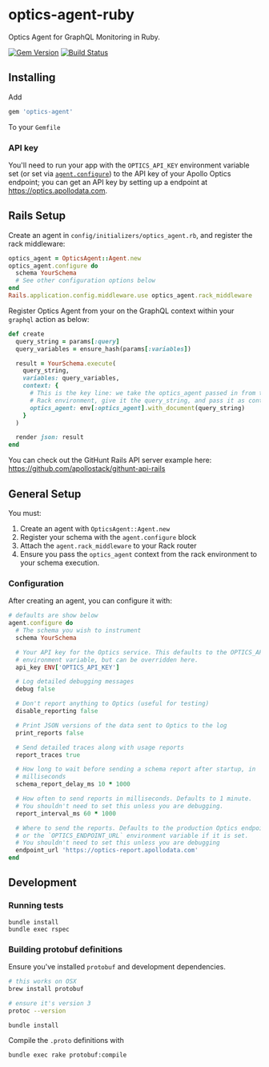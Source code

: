 # optics-agent-ruby
Optics Agent for GraphQL Monitoring in Ruby.

[![Gem Version](https://badge.fury.io/rb/optics-agent.svg)](https://badge.fury.io/rb/optics-agent) [![Build Status](https://travis-ci.org/apollostack/optics-agent-ruby.svg?branch=master)](https://travis-ci.org/apollostack/optics-agent-ruby)


## Installing

Add

```ruby
gem 'optics-agent'
```

To your `Gemfile`

### API key

You'll need to run your app with the `OPTICS_API_KEY` environment variable set (or set via [`agent.configure`](#configuration)) to the API key of your Apollo Optics endpoint; you can get an API key by setting up a endpoint at https://optics.apollodata.com.

## Rails Setup

Create an agent in `config/initializers/optics_agent.rb`, and register the rack middleware:
```ruby
optics_agent = OpticsAgent::Agent.new
optics_agent.configure do
  schema YourSchema
  # See other configuration options below
end
Rails.application.config.middleware.use optics_agent.rack_middleware
```

Register Optics Agent from your on the GraphQL context within your `graphql` action as below:
```ruby
def create
  query_string = params[:query]
  query_variables = ensure_hash(params[:variables])

  result = YourSchema.execute(
    query_string,
    variables: query_variables,
    context: {
      # This is the key line: we take the optics_agent passed in from the
      # Rack environment, give it the query_string, and pass it as context
      optics_agent: env[:optics_agent].with_document(query_string)
    }
  )

  render json: result
end
```

You can check out the GitHunt Rails API server example here: https://github.com/apollostack/githunt-api-rails

## General Setup

You must:

1. Create an agent with `OpticsAgent::Agent.new`
2. Register your schema with the `agent.configure` block
3. Attach the `agent.rack_middleware` to your Rack router
4. Ensure you pass the `optics_agent` context from the rack environment to your schema execution.

### Configuration

After creating an agent, you can configure it with:

```rb
# defaults are show below
agent.configure do
  # The schema you wish to instrument
  schema YourSchema

  # Your API key for the Optics service. This defaults to the OPTICS_API_KEY
  # environment variable, but can be overridden here.
  api_key ENV['OPTICS_API_KEY']

  # Log detailed debugging messages
  debug false

  # Don't report anything to Optics (useful for testing)
  disable_reporting false

  # Print JSON versions of the data sent to Optics to the log
  print_reports false

  # Send detailed traces along with usage reports
  report_traces true

  # How long to wait before sending a schema report after startup, in
  # milliseconds
  schema_report_delay_ms 10 * 1000

  # How often to send reports in milliseconds. Defaults to 1 minute.
  # You shouldn't need to set this unless you are debugging.
  report_interval_ms 60 * 1000

  # Where to send the reports. Defaults to the production Optics endpoint,
  # or the `OPTICS_ENDPOINT_URL` environment variable if it is set.
  # You shouldn't need to set this unless you are debugging
  endpoint_url 'https://optics-report.apollodata.com'
end
```

## Development

### Running tests

```
bundle install
bundle exec rspec
```

### Building protobuf definitions

Ensure you've installed `protobuf` and development dependencies.

```bash
# this works on OSX
brew install protobuf

# ensure it's version 3
protoc --version

bundle install
````

Compile the `.proto` definitions with

```bash
bundle exec rake protobuf:compile
```
